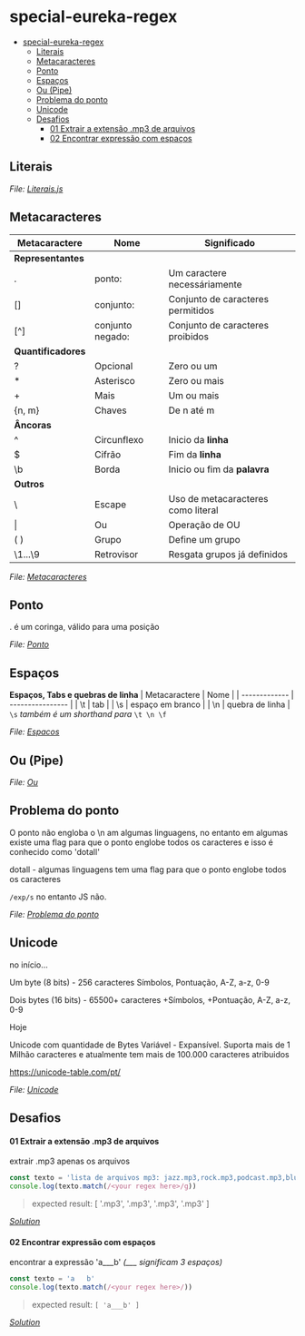 # special-eureka-regex

- [special-eureka-regex](#special-eureka-regex)
  - [Literais](#literais)
  - [Metacaracteres](#metacaracteres)
  - [Ponto](#ponto)
  - [Espaços](#espaços)
  - [Ou (Pipe)](#ou-pipe)
  - [Problema do ponto](#problema-do-ponto)
  - [Unicode](#unicode)
  - [Desafios](#desafios)
      - [01 Extrair a extensão .mp3 de arquivos](#01-extrair-a-extensão-mp3-de-arquivos)
      - [02 Encontrar expressão com espaços](#02-encontrar-expressão-com-espaços)

## Literais
*File: [Literais.js](caracteres/Literais.js)*


## Metacaracteres 
| Metacaractere       | Nome             | Significado                        |
| ------------------- | ---------------- | ---------------------------------- |
| **Representantes**  |                  |                                    |
| .                   | ponto:           | Um caractere necessáriamente       |
| []                  | conjunto:        | Conjunto de caracteres permitidos  |
| [^]                 | conjunto negado: | Conjunto de caracteres proibidos   |
| **Quantificadores** |                  |                                    |
| ?                   | Opcional         | Zero ou um                         |
| \*                  | Asterisco        | Zero ou mais                       |
| \+                  | Mais             | Um ou mais                         |
| {n, m}              | Chaves           | De n até m                         |
| **Âncoras**         |                  |                                    |
| ^                   | Circunflexo      | Inicio da **linha**                |
| $                   | Cifrão           | Fim da **linha**                   |
| \b                  | Borda            | Inicio ou fim da **palavra**       |
| **Outros**          |                  |                                    |
| \\                  | Escape           | Uso de metacaracteres como literal |
| \|                  | Ou               | Operação de OU                     |
| ( )                 | Grupo            | Define um grupo                    |
| \1...\9             | Retrovisor       | Resgata grupos já definidos        |

*File: [Metacaracteres](caracteres/Metacaracrteres.js)*

## Ponto
. é um coringa, válido para uma posição

*File: [Ponto](caracteres/Ponto.js)*

## Espaços
**Espaços, Tabs e quebras de linha**
| Metacaractere | Nome             |
| ------------- | ---------------- |
| \t            | tab              |
| \s            | espaço em branco |
| \n            | quebra de linha  |
`\s` *também é um shorthand para* `\t \n \f`

*File: [Espacos](caracteres/Espacos.js)*

## Ou (Pipe)
*File: [Ou](caracteres/Ou.js)*

## Problema do ponto

O ponto não engloba o \n am algumas linguagens, no entanto em algumas existe uma flag para que o ponto englobe todos os caracteres e isso é conhecido como 'dotall'

dotall - algumas linguagens tem uma flag para que o ponto englobe todos os caracteres

`/exp/s` no entanto JS não.

*File: [Problema do ponto](caracteres/ProblemaPonto.js)*

## Unicode
no início...

Um byte (8 bits) - 256 caracteres
Símbolos, Pontuação, A-Z, a-z, 0-9

Dois bytes (16 bits) - 65500+ caracteres
+Símbolos, +Pontuação, A-Z, a-z, 0-9

Hoje

Unicode com quantidade de Bytes Variável - Expansível. Suporta mais de 1 Milhão caracteres e atualmente tem mais de 100.000 caracteres atribuidos

https://unicode-table.com/pt/

*File: [Unicode](caracteres/Unicode.js)*


## Desafios
#### 01 Extrair a extensão .mp3 de arquivos

extrair .mp3 apenas os arquivos
```js
const texto = 'lista de arquivos mp3: jazz.mp3,rock.mp3,podcast.mp3,blues.mp3'
console.log(texto.match(/<your regex here>/g))
```
> expected result: [ '.mp3', '.mp3', '.mp3', '.mp3' ]

*[Solution](caracteres/DesafioListaArquivos.js)*

#### 02 Encontrar expressão com espaços

encontrar a expressão 'a___b' *(___ significam 3 espaços)*
```js
const texto = 'a   b'
console.log(texto.match(/<your regex here>/))
```
> expected result: `[ 'a___b' ]`

*[Solution](caracteres/DesafioTresEspacos.js)*